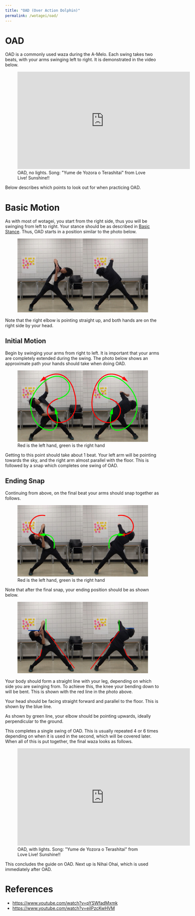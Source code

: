 ```yaml
---
title: "OAD (Over Action Dolphin)"
permalink: /wotagei/oad/
---
```

# OAD 

OAD is a commonly used waza during the A-Melo.
Each swing takes two beats, with your arms swinging left to right.
It is demonstrated in the video below.

<figure>
<iframe width="560" height="315" src="https://www.youtube.com/embed/_m6qK9j7goM" frameborder="0" allow="accelerometer; autoplay; encrypted-media; gyroscope; picture-in-picture" allowfullscreen></iframe>
<figcaption>OAD, no lights. Song: "Yume de Yozora o Terashitai" from Love Live! Sunshine!! </figcaption>
</figure>

Below describes which points to look out for when practicing OAD.

# Basic Motion

As with most of wotagei, you start from the right side, thus you will be swinging from left to right.
Your stance should be as described in <a href="/wotagei/stance">Basic Stance</a>.
Thus, OAD starts in a position similar to the photo below.

<figure>
<img src="/assets/wotagei/OAD Start.jpg">
<figcaption></figcaption>
</figure>

Note that the right elbow is pointing straight up, and both hands are on the right side by your head.

## Initial Motion

Begin by swinging your arms from right to left.
It is important that your arms are completely extended during the swing.
The photo below shows an approximate path your hands should take when doing OAD.

<figure>
<img src="/assets/wotagei/OAD Initial.png">
<figcaption>Red is the left hand, green is the right hand</figcaption>
</figure>

Getting to this point should take about 1 beat.
Your left arm will be pointing towards the sky, and the right arm almost parallel with the floor.
This is followed by a snap which completes one swing of OAD.

## Ending Snap
Continuing from above, on the final beat your arms should snap together as follows.
<figure>
<img src="/assets/wotagei/OAD Snap.png">
<figcaption>Red is the left hand, green is the right hand</figcaption>
</figure>

Note that after the final snap, your ending position should be as shown below.
<figure>
<img src="/assets/wotagei/OAD Refine.png">
</figure>
Your body should form a straight line with your leg, depending on which side you are swinging from.
To achieve this, the knee your bending down to will be bent. 
This is shown with the red line in the photo above.

Your head should be facing straight forward and parallel to the floor.
This is shown by the blue line.

As shown by green line, your elbow should be pointing upwards, ideally perpendicular to the ground.

This completes a single swing of OAD. 
This is usually repeated 4 or 6 times depending on when it is used in the second, which will be covered later.
When all of this is put together, the final waza looks as follows.
<figure>
<iframe width="560" height="315" src="https://www.youtube.com/embed/FL6uPjOMM8Q" frameborder="0" allow="accelerometer; autoplay; encrypted-media; gyroscope; picture-in-picture" allowfullscreen></iframe>
<figcaption>OAD, with lights. Song: "Yume de Yozora o Terashitai" from Love Live! Sunshine!! </figcaption>
</figure>

This concludes the guide on OAD.
Next up is Nihai Ohai, which is used immediately after OAD.

# References 
+ <https://www.youtube.com/watch?v=pYSWfadMxmk>
+ <https://www.youtube.com/watch?v=eilPzcKwHVM>
